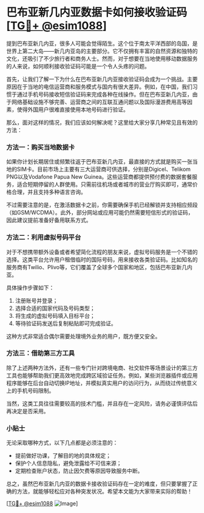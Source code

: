 # 巴布亚新几内亚数据卡如何接收验证码 [[TG💪+ @esim1088](https://t.me/s/esim1088)]

提到巴布亚新几内亚，很多人可能会觉得陌生。这个位于南太平洋西部的岛国，是世界上第二大岛——新几内亚岛的主要部分。它不仅拥有丰富的自然资源和独特的文化，还吸引了不少旅行者和商务人士。然而，对于想要在当地使用移动数据服务的人来说，如何顺利接收验证码可能是一个令人头疼的问题。

首先，让我们了解一下为什么在巴布亚新几内亚接收验证码会成为一个挑战。主要原因在于当地的电信运营商和服务模式与国内有很大差异。例如，在中国，我们习惯于通过手机号码接收短信验证码来完成各种在线操作。但在巴布亚新几内亚，由于网络基础设施不够完善、运营商之间的互联互通问题以及国际漫游费用高等因素，使得外国用户很难直接使用本地号码进行验证。

那么，面对这样的情况，我们应该如何解决呢？这里给大家分享几种常见且有效的方法：

### 方法一：购买当地数据卡
如果你计划长期居住或频繁往返于巴布亚新几内亚，最直接的方式就是购买一张当地的SIM卡。目前市场上主要有三大运营商可供选择，分别是Digicel、Telikom PNG以及Vodafone Papua New Guinea。这些运营商都提供预付费的数据套餐服务，适合短期停留的人群使用。只需前往机场或者城市的营业厅购买即可，通常价格合理，并且支持多种语言咨询。

不过需要注意的是，在激活数据卡之前，你需要确保手机已经解锁并支持相应频段（如GSM/WCDMA）。此外，部分网站或应用可能仍然需要短信形式的验证码，因此建议提前准备好备用联系方式。

### 方法二：利用虚拟号码平台
对于不想携带额外设备或者希望简化流程的朋友来说，虚拟号码服务是一个不错的选择。这类平台允许用户租借临时的国际号码，用来接收各类验证码。比如知名的服务商有Twilio、Plivo等，它们覆盖了全球多个国家和地区，包括巴布亚新几内亚。

具体操作步骤如下：
1. 注册账号并登录；
2. 选择合适的国家代码及号码类型；
3. 将生成的虚拟号码填入目标平台；
4. 等待验证码发送后复制粘贴即可完成验证。

这种方式非常适合偶尔需要处理境外业务的用户，既方便又安全。

### 方法三：借助第三方工具
除了上述两种方法外，还有一些专门针对跨境电商、社交软件等场景设计的第三方工具也能够帮助我们更高效地完成跨区域验证任务。例如，某些浏览器插件或应用程序能够在后台自动切换IP地址，并模拟真实用户的访问行为，从而绕过传统意义上的手机号码限制。

当然，这类工具往往需要较高的技术门槛，并且存在一定风险，请务必谨慎评估后再决定是否采用。

### 小贴士
无论采取哪种方式，以下几点都是必须注意的：
- 提前做好功课，了解目的地的具体规定；
- 保护个人信息隐私，避免泄露给不可信来源；
- 定期检查账户状态，防止因欠费等原因导致服务中断。

总之，虽然巴布亚新几内亚的数据卡接收验证码存在一定的难度，但只要掌握了正确的方法，就能够轻松应对各种突发状况。希望本文能为大家带来实际的帮助！

[[TG💪+ @esim1088](https://t.me/s/esim1088) ![Image](https://i.postimg.cc/4NQfJmqS/Snipaste-2025-05-13-00-14-12.png)]